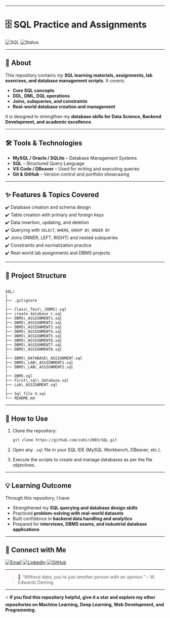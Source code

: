 
---

# 🗄️ SQL Practice and Assignments

![SQL](https://img.shields.io/badge/SQL-Database-blue?style=for-the-badge&logo=mysql&logoColor=white)
![Status](https://img.shields.io/badge/Status-Active-brightgreen?style=for-the-badge)

---

## 📌 **About**

This repository contains my **SQL learning materials, assignments, lab exercises, and database management scripts**. It covers:

- **Core SQL concepts**
- **DDL, DML, DQL operations**
- **Joins, subqueries, and constraints**
- **Real-world database creation and management**

It is designed to strengthen my **database skills for Data Science, Backend Development, and academic excellence**.

---

## 🛠️ **Tools & Technologies**

- **MySQL / Oracle / SQLite** – Database Management Systems  
- **SQL** – Structured Query Language  
- **VS Code / DBeaver** – Used for writing and executing queries  
- **Git & GitHub** – Version control and portfolio showcasing

---

## ✨ **Features & Topics Covered**

✔️ Database creation and schema design  
✔️ Table creation with primary and foreign keys  
✔️ Data insertion, updating, and deletion  
✔️ Querying with `SELECT`, `WHERE`, `GROUP BY`, `ORDER BY`  
✔️ Joins (INNER, LEFT, RIGHT) and nested subqueries  
✔️ Constraints and normalization practice  
✔️ Real-world lab assignments and DBMS projects

---

## 📂 **Project Structure**

```

SQL/
│
├── .gitignore
│
├── Class\_Test\_(DBMS).sql
├── create database c.sql
├── DBMS\_ASSIGNMENT1.sql
├── DBMS\_ASSIGNMENT2.sql
├── DBMS\_ASSIGNMENT3.sql
├── DBMS\_ASSIGNMENT4.sql
├── DBMS\_ASSIGNMENT5.sql
├── DBMS\_ASSIGNMENT6.sql
├── DBMS\_ASSIGNMENT7.sql
├── DBMS\_ASSIGNMENT8.sql
│
├── DBMS\_DATABASE\_ASSIGNMENT.sql
├── DBMS\_LAB\_ASSIGNMENT1.sql
├── DBMS\_LAB\_ASSIGNMENT2.sql
│
├── DBMS.sql
├── First\_sql\_database.sql
├── Lab\_ASSIGNMENT.sql
│
├── Sql file 4.sql
└── README.md

````

---

## 🚀 **How to Use**

1. Clone the repository:

    ```bash
    git clone https://github.com/zahir2003/SQL.git
    ```

2. Open any `.sql` file in your SQL IDE (MySQL Workbench, DBeaver, etc.).  
3. Execute the scripts to create and manage databases as per the file objectives.

---

## 💡 **Learning Outcome**

Through this repository, I have:

- Strengthened my **SQL querying and database design skills**  
- Practiced **problem-solving with real-world datasets**  
- Built confidence in **backend data handling and analytics**  
- Prepared for **interviews, DBMS exams, and industrial database applications**

---

## 🤝 **Connect with Me**

[![Email](https://img.shields.io/badge/Email-D14836?style=for-the-badge&logo=gmail&logoColor=white)](mailto:mohiduz03@gmail.com)
[![LinkedIn](https://img.shields.io/badge/LinkedIn-0077B5?style=for-the-badge&logo=linkedin&logoColor=white)](https://www.linkedin.com/in/sk-mahiduzzaman)
[![GitHub](https://img.shields.io/badge/GitHub-Profile-black?style=for-the-badge&logo=github)](https://github.com/zahir2003)

---

> 📝 *“Without data, you’re just another person with an opinion.”* – W. Edwards Deming

---

⭐ **If you find this repository helpful, give it a star and explore my other repositories on Machine Learning, Deep Learning, Web Development, and Programming.**
